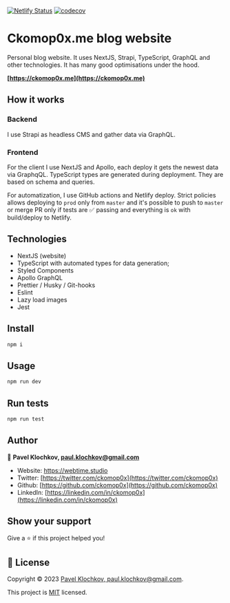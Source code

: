 [![Netlify Status](https://api.netlify.com/api/v1/badges/4e2ba325-713e-47b8-ba50-22b4433a5832/deploy-status)](https://app.netlify.com/sites/ckomop0x-me/deploys)
[![codecov](https://codecov.io/gh/ckomop0x/ckomop0x.me.site.v2/branch/master/graph/badge.svg?token=ENO8W3HTIX)](https://codecov.io/gh/ckomop0x/ckomop0x.me.site.v2)

# Ckomop0x.me blog website

Personal blog website. It uses NextJS, Strapi, TypeScript, GraphQL and other technologies. It has many good optimisations under the hood.

**[https://ckomop0x.me](https://ckomop0x.me)**

## How it works

### Backend

I use Strapi as headless CMS and gather data via GraphQL.

### Frontend

For the client I use NextJS and Apollo, each deploy it gets the newest data via GraphqQL.
TypeScript types are generated during deployment. They are based on schema and queries.

For automatization, I use GitHub actions and Netlify deploy.
Strict policies allows deploying to `prod` only from `master` and it's possible to push to
`master` or merge PR only if tests are ✅ passing and everything is `ok` with build/deploy
to Netlify.

## Technologies

- NextJS (website)
- TypeScript with automated types for data generation;
- Styled Components
- Apollo GraphQL
- Prettier / Husky / Git-hooks
- Eslint
- Lazy load images
- Jest

## Install

```sh
npm i
```

## Usage

```sh
npm run dev
```

## Run tests

```sh
npm run test
```

## Author

👤 **Pavel Klochkov, paul.klochkov@gmail.com**

- Website: https://webtime.studio
- Twitter: [https://twitter.com/ckomop0x](https://twitter.com/ckomop0x)
- Github: [https://github.com/ckomop0x](https://github.com/ckomop0x)
- LinkedIn: [https://linkedin.com/in/ckomop0x](https://linkedin.com/in/ckomop0x)

## Show your support

Give a ⭐️ if this project helped you!

## 📝 License

Copyright © 2023 [Pavel Klochkov, paul.klochkov@gmail.com](https://github.com/ckomop0x).

This project is [MIT](https://github.com/ckomop0x/ckomop0x.me.site.v2/blob/master/LICENSE) licensed.
